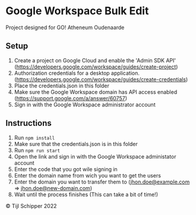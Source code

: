 # Google Workspace Bulk Edit

Project designed for GO! Atheneum Oudenaarde

## Setup
1) Create a project on Google Cloud and enable the 'Admin SDK API' 
    (https://developers.google.com/workspace/guides/create-project) 
2) Authorization credentials for a desktop application. 
    (https://developers.google.com/workspace/guides/create-credentials) 
3) Place the credentials.json in this folder
4) Make sure the Google Workspace domain has API access enabled 
    (https://support.google.com/a/answer/60757) 
5) Sign in with the Google Workspace administrator account

## Instructions
1) Run `npm install`
2) Make sure that the credentials.json is in this folder
3) Run `npm run start`
4) Open the link and sign in with the Google Workspace administator account
5) Enter the code that you got wile signing in
6) Enter the domain name from wich you want to get the users
7) Enter the domain you want to transfer them to
    (jhon.doe@example.com => jhon.doe@new-domain.com)
8) Wait until the process finishes (This can take a bit of time!) 

© Tijl Schipper 2022